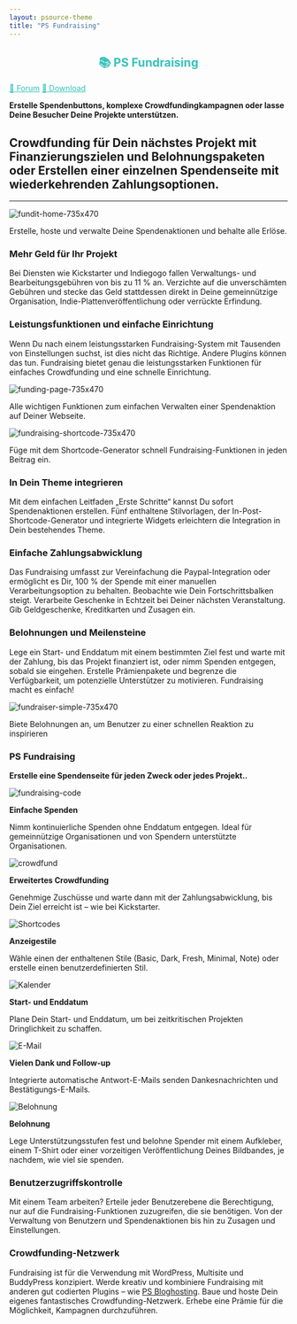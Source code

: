 ```yaml
---
layout: psource-theme
title: "PS Fundraising"
---
```


<h2 align="center" style="color:#38c2bb;">📚 PS Fundraising</h2>

<div class="menu"> 
  <a href="https://github.com/cp-psource/ps-fundraising/discussions" style="color:#38c2bb;">💬 Forum</a> 
  <a href="https://github.com/cp-psource/msreader/releases" style="color:#38c2bb;">📝 Download</a>
</div>

**Erstelle Spendenbuttons, komplexe Crowdfundingkampagnen oder lasse Deine Besucher Deine Projekte unterstützen.**

## Crowdfunding für Dein nächstes Projekt mit Finanzierungszielen und Belohnungspaketen oder Erstellen einer einzelnen Spendenseite mit wiederkehrenden Zahlungsoptionen.
----------------------------------------------------------------------------------------------------------------------------------------------------

![fundit-home-735x470](https://n3rds.work/wp-content/uploads/2023/10/fundraising-home-735x470-583x372.png) 

Erstelle, hoste und verwalte Deine Spendenaktionen und behalte alle Erlöse.

### Mehr Geld für Ihr Projekt

Bei Diensten wie Kickstarter und Indiegogo fallen Verwaltungs- und Bearbeitungsgebühren von bis zu 11 % an. Verzichte auf die unverschämten Gebühren und stecke das Geld stattdessen direkt in Deine gemeinnützige Organisation, Indie-Plattenveröffentlichung oder verrückte Erfindung.


### Leistungsfunktionen und einfache Einrichtung

Wenn Du nach einem leistungsstarken Fundraising-System mit Tausenden von Einstellungen suchst, ist dies nicht das Richtige. Andere Plugins können das tun. Fundraising bietet genau die leistungsstarken Funktionen für einfaches Crowdfunding und eine schnelle Einrichtung.

![funding-page-735x470](https://n3rds.work/wp-content/uploads/2023/10/fundraising-page-735x470-583x372.png) 

Alle wichtigen Funktionen zum einfachen Verwalten einer Spendenaktion auf Deiner Webseite.

![fundraising-shortcode-735x470](https://n3rds.work/wp-content/uploads/2023/10/fundraising-shortcode-735x470-583x373.png) 

Füge mit dem Shortcode-Generator schnell Fundraising-Funktionen in jeden Beitrag ein.

### In Dein Theme integrieren

Mit dem einfachen Leitfaden „Erste Schritte“ kannst Du sofort Spendenaktionen erstellen. Fünf enthaltene Stilvorlagen, der In-Post-Shortcode-Generator und integrierte Widgets erleichtern die Integration in Dein bestehendes Theme.

### Einfache Zahlungsabwicklung

Das Fundraising umfasst zur Vereinfachung die Paypal-Integration oder ermöglicht es Dir, 100 % der Spende mit einer manuellen Verarbeitungsoption zu behalten. Beobachte wie Dein Fortschrittsbalken steigt. Verarbeite Geschenke in Echtzeit bei Deiner nächsten Veranstaltung. Gib Geldgeschenke, Kreditkarten und Zusagen ein.

### Belohnungen und Meilensteine

Lege ein Start- und Enddatum mit einem bestimmten Ziel fest und warte mit der Zahlung, bis das Projekt finanziert ist, oder nimm Spenden entgegen, sobald sie eingehen. Erstelle Prämienpakete und begrenze die Verfügbarkeit, um potenzielle Unterstützer zu motivieren. Fundraising macht es einfach!

![fundraiser-simple-735x470](https://n3rds.work/wp-content/uploads/2023/10/fundraiser-simple-735x470-583x373.png) 

Biete Belohnungen an, um Benutzer zu einer schnellen Reaktion zu inspirieren

### PS Fundraising

**Erstelle eine Spendenseite für jeden Zweck oder jedes Projekt..**

![fundraising-code](https://n3rds.work/wp-content/uploads/2023/10/fundraising-code.png)

**Einfache Spenden**

Nimm kontinuierliche Spenden ohne Enddatum entgegen. Ideal für gemeinnützige Organisationen und von Spendern unterstützte Organisationen.

![crowdfund](https://n3rds.work/wp-content/uploads/2023/10/crowdfund.png)

**Erweitertes Crowdfunding**

Genehmige Zuschüsse und warte dann mit der Zahlungsabwicklung, bis Dein Ziel erreicht ist – wie bei Kickstarter.

![Shortcodes](https://n3rds.work/wp-content/uploads/2023/10/shortcodes.png)

**Anzeigestile**

Wähle einen der enthaltenen Stile (Basic, Dark, Fresh, Minimal, Note) oder erstelle einen benutzerdefinierten Stil.

![Kalender](https://n3rds.work/wp-content/uploads/2023/10/calendar.png)

**Start- und Enddatum**

Plane Dein Start- und Enddatum, um bei zeitkritischen Projekten Dringlichkeit zu schaffen.

![E-Mail](https://n3rds.work/wp-content/uploads/2023/10/email.png)

**Vielen Dank und Follow-up**

Integrierte automatische Antwort-E-Mails senden Dankesnachrichten und Bestätigungs-E-Mails.

![Belohnung](https://n3rds.work/wp-content/uploads/2023/10/reward.png)

**Belohnung**

Lege Unterstützungsstufen fest und belohne Spender mit einem Aufkleber, einem T-Shirt oder einer vorzeitigen Veröffentlichung Deines Bildbandes, je nachdem, wie viel sie spenden.

### Benutzerzugriffskontrolle

Mit einem Team arbeiten? Erteile jeder Benutzerebene die Berechtigung, nur auf die Fundraising-Funktionen zuzugreifen, die sie benötigen. Von der Verwaltung von Benutzern und Spendenaktionen bis hin zu Zusagen und Einstellungen.

### Crowdfunding-Netzwerk

Fundraising ist für die Verwendung mit WordPress, Multisite und BuddyPress konzipiert. Werde kreativ und kombiniere Fundraising mit anderen gut codierten Plugins – wie [PS Bloghosting](https://n3rds.work/piestingtal_source/ps-bloghosting-multisite-next-level-plugin/). Baue und hoste Dein eigenes fantastisches Crowdfunding-Netzwerk. Erhebe eine Prämie für die Möglichkeit, Kampagnen durchzuführen.